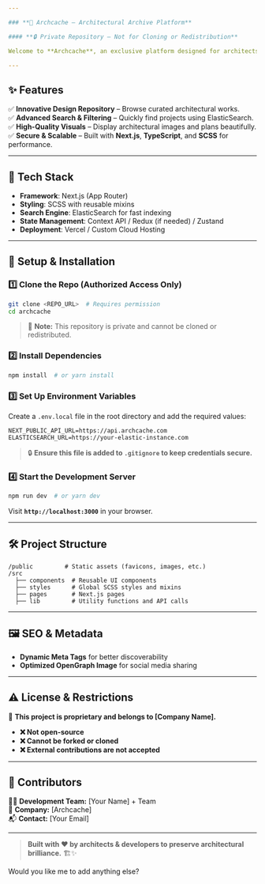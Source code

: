 ```yaml
---

### **📂 Archcache – Architectural Archive Platform**  

#### **🔒 Private Repository – Not for Cloning or Redistribution**  

Welcome to **Archcache**, an exclusive platform designed for architects, designers, and enthusiasts to explore, showcase, and archive groundbreaking architectural projects.  

---
```


## **✨ Features**  
✅ **Innovative Design Repository** – Browse curated architectural works.  
✅ **Advanced Search & Filtering** – Quickly find projects using ElasticSearch.  
✅ **High-Quality Visuals** – Display architectural images and plans beautifully.  
✅ **Secure & Scalable** – Built with **Next.js**, **TypeScript**, and **SCSS** for performance.  

---

## **🚀 Tech Stack**  
- **Framework**: Next.js (App Router)  
- **Styling**: SCSS with reusable mixins  
- **Search Engine**: ElasticSearch for fast indexing  
- **State Management**: Context API / Redux (if needed) / Zustand  
- **Deployment**: Vercel / Custom Cloud Hosting  

---

## **🔧 Setup & Installation**  
### **1️⃣ Clone the Repo (Authorized Access Only)**  
```bash
git clone <REPO_URL>  # Requires permission
cd archcache
```
> 🚨 **Note:** This repository is private and cannot be cloned or redistributed.  

### **2️⃣ Install Dependencies**  
```bash
npm install  # or yarn install
```

### **3️⃣ Set Up Environment Variables**  
Create a `.env.local` file in the root directory and add the required values:  
```env
NEXT_PUBLIC_API_URL=https://api.archcache.com
ELASTICSEARCH_URL=https://your-elastic-instance.com
```
> 🔒 **Ensure this file is added to `.gitignore` to keep credentials secure.**  

### **4️⃣ Start the Development Server**  
```bash
npm run dev  # or yarn dev
```
Visit **`http://localhost:3000`** in your browser.  

---

## **🛠️ Project Structure**  
```
/public         # Static assets (favicons, images, etc.)
/src
  ├── components  # Reusable UI components
  ├── styles      # Global SCSS styles and mixins
  ├── pages       # Next.js pages
  ├── lib         # Utility functions and API calls
```

---

## **🖼️ SEO & Metadata**  
- **Dynamic Meta Tags** for better discoverability  
- **Optimized OpenGraph Image** for social media sharing  

---

## **⚠️ License & Restrictions**  
🚨 **This project is proprietary and belongs to [Company Name].**  
- **❌ Not open-source**
- **❌ Cannot be forked or cloned**
- **❌ External contributions are not accepted**  

---

## **📌 Contributors**  
👨‍💻 **Development Team:** [Your Name] + Team  
📌 **Company:** [Archcache]  
📬 **Contact:** [Your Email]  

---

> **Built with ❤️ by architects & developers to preserve architectural brilliance.** 🏗️✨  

Would you like me to add anything else?
